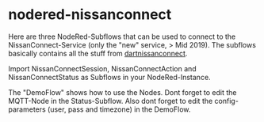 # nodered-nissanconnect

Here are three NodeRed-Subflows that can be used to connect to the NissanConnect-Service (only the "new" service, > Mid 2019).
The subflows basically contains all the stuff from [dartnissanconnect](https://gitlab.com/tobiaswkjeldsen/dartnissanconnect).

Import NissanConnectSession, NissanConnectAction and NissanConnectStatus as Subflows in your NodeRed-Instance.

The "DemoFlow" shows how to use the Nodes. Dont forget to edit the MQTT-Node in the Status-Subflow. Also dont forget to edit the config-parameters (user, pass and timezone) in the DemoFlow.

